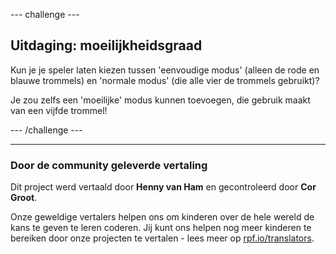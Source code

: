 --- challenge ---

## Uitdaging: moeilijkheidsgraad

Kun je je speler laten kiezen tussen 'eenvoudige modus' (alleen de rode en blauwe trommels) en 'normale modus' (die alle vier de trommels gebruikt)?

Je zou zelfs een 'moeilijke' modus kunnen toevoegen, die gebruik maakt van een vijfde trommel!

--- /challenge ---
***
### Door de community geleverde vertaling
Dit project werd vertaald door **Henny van Ham** en gecontroleerd door **Cor Groot**.

Onze geweldige vertalers helpen ons om kinderen over de hele wereld de kans te geven te leren coderen. Jij kunt ons helpen nog meer kinderen te bereiken door onze projecten te vertalen - lees meer op [rpf.io/translators](https://rpf.io/translators).